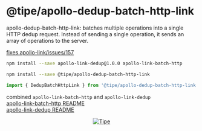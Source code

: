 # @tipe/apollo-dedup-batch-http-link
apollo-dedup-batch-http-link: batches multiple operations into a single HTTP dedup request. Instead of sending a single operation, it sends an array of operations to the server.

[fixes apollo-link/issues/157](https://github.com/apollographql/apollo-link/issues/157)

```bash
npm install --save apollo-link-dedup@1.0.0 apollo-link-batch-http

npm install --save @tipe/apollo-dedup-batch-http-link
```

```js
import { DedupBatchHttpLink } from '@tipe/apollo-dedup-batch-http-link'
```

combined `apollo-link-batch-http` and `apollo-link-dedup`  
[apollo-link-batch-http README](https://github.com/apollographql/apollo-link/tree/master/packages/apollo-link-batch-http)  
[apollo-link-dedup README](https://github.com/apollographql/apollo-link/tree/master/packages/apollo-link-dedup)

<p align="center">
  <a href="https://tipe.io/?ref=github" target="_blank">
    <img  alt="Tipe" src="https://user-images.githubusercontent.com/1016365/30999155-30430eb8-a488-11e7-850e-a7c38dad77c1.png" class="img-responsive">
  </a>
</p>
